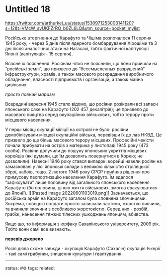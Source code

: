 # Untitled 18
https://twitter.com/arthurkei_ua/status/1530971253003141120?s=12&t=VMcW_svUKFZrRQ_b0ZL6LQ&utm_source=pocket_mylist

Російське вторгнення до Карафуто та Чішіма розпочалося 11 серпня 1945 року, - через 5 днів після ядерного бомбардування Хірошіми та 3 дні після аналогічної атаки на Нагасакі, тобто фактичної капітуляції Японії (капітуляція - 15 серпня).

Власне їх пояснення 
 Росіянам чітко не пояснили, що вони прийшли на “російські землі”, що призвело до “бессмысленных разрушений” інфраструктури, храмів, а також масового розкрадання виробничого обладнання, власності підприємств і організацій, а також майна цивільних.

*просто повний маразм*

Всередині вересня 1945 стало відомо, що росіяни розікрали всі запаси японського саке на Карафуто (202 457 декалітрів); це призвело до масового пияцтва серед окупаційних військових, тобто терору проти місцевого населення.

У перші місяці окупації міліції на острові не було: росіяни демобілізували місцеві окупаційні війська, перевівши їх до лав НКВД. Це призвело до ще більш масового терору місцевих. Професійні чекісти почали прибувати на острів з материка у листопаді 1945 року (473 особи).
Росіяни долучили до пошуку японських укриттів місцевих корейців (які думали, що їм дозволять повернутися в Корею; не дозволили). Навесні 1946 року стався випадок: корейці навели росіян на замасковані у лісі японські склади з великою кількістю стрілецької зброї, набоїв, тощо.
2 лютого 1946 року СРСР прийняв рішення про примусову паспортизацію населення Карафуто. Їм вдалося “зафіксувати” лише половину від загального японського населення Карафуто (бо половина, ціною життя військових, змогла евакуюватися до Японії).
![[Pasted image 20220601103019.png]]
Зазначається, що російська армія на Карафуто загалом була сповнена злочинцями. Зокрема, совєцькі солдати просто залишали частини, жорстко пиячили, та вчиняли злочини з особливою жорстокістю. Серед них - розбій, грабіж, нанесення тяжких тілесних ушкоджень японцям, вбивства.

Якщо що, то інформація з юрфаку Сахалінського університету, 2009 рік. Тобто вони самі все визнають.

**перевір джерело**

Росія діяла схоже завжди - окупація Карафуто (Сахалін) окупація Ічкерії - такі самі грабунки, знищення культури і гвалтування.


---
status: #⚙️ 
tags: 
related: 